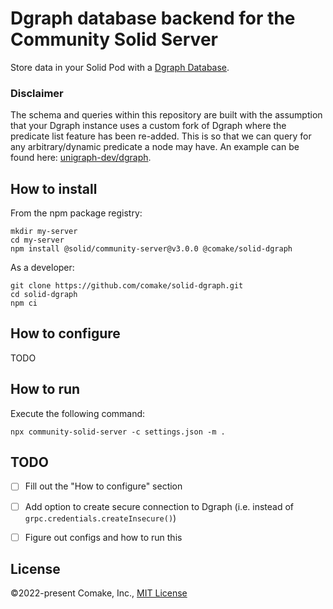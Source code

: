 # Dgraph database backend for the Community Solid Server

Store data in your Solid Pod with a [Dgraph Database](https://dgraph.io/).

### Disclaimer

The schema and queries within this repository are built with the assumption that your Dgraph instance uses a custom fork of Dgraph where the predicate list feature has been re-added. This is so that we can query for any arbitrary/dynamic predicate a node may have. An example can be found here: [unigraph-dev/dgraph](https://github.com/unigraph-dev/dgraph).


## How to install
From the npm package registry:
```shell
mkdir my-server
cd my-server
npm install @solid/community-server@v3.0.0 @comake/solid-dgraph
```

As a developer:
```shell
git clone https://github.com/comake/solid-dgraph.git
cd solid-dgraph
npm ci
```

## How to configure
TODO

## How to run
Execute the following command:
```shell
npx community-solid-server -c settings.json -m .
```

## TODO
- [ ] Fill out the "How to configure" section
- [ ] Add option to create secure connection to Dgraph (i.e. instead of `grpc.credentials.createInsecure()`)
- [ ] Figure out configs and how to run this


## License

©2022-present Comake, Inc., [MIT License](https://github.com/RubenVerborgh/philips-hue/blob/master/LICENSE.md)
